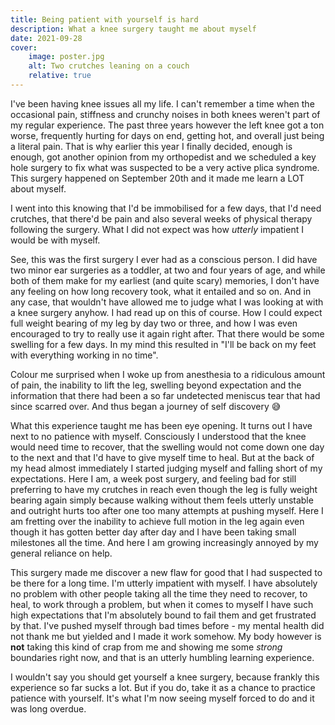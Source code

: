 ```yaml
---
title: Being patient with yourself is hard
description: What a knee surgery taught me about myself
date: 2021-09-28
cover:
    image: poster.jpg
    alt: Two crutches leaning on a couch
    relative: true
---
```


I've been having knee issues all my life. I can't remember a time when the occasional pain, stiffness and crunchy noises in both knees weren't part of my regular experience. The past three years however the left knee got a ton worse, frequently hurting for days on end, getting hot, and overall just being a literal pain. That is why earlier this year I finally decided, enough is enough, got another opinion from my orthopedist and we scheduled a key hole surgery to fix what was suspected to be a very active plica syndrome. This surgery happened on September 20th and it made me learn a LOT about myself.

I went into this knowing that I'd be immobilised for a few days, that I'd need crutches, that there'd be pain and also several weeks of physical therapy following the surgery. What I did not expect was how *utterly* impatient I would be with myself.

See, this was the first surgery I ever had as a conscious person. I did have two minor ear surgeries as a toddler, at two and four years of age, and while both of them make for my earliest (and quite scary) memories, I don't have any feeling on how long recovery took, what it entailed and so on. And in any case, that wouldn't have allowed me to judge what I was looking at with a knee surgery anyhow. I had read up on this of course. How I could expect full weight bearing of my leg by day two or three, and how I was even encouraged to try to really use it again right after. That there would be some swelling for a few days. In my mind this resulted in "I'll be back on my feet with everything working in no time".

Colour me surprised when I woke up from anesthesia to a ridiculous amount of pain, the inability to lift the leg, swelling beyond expectation and the information that there had been a so far undetected meniscus tear that had since scarred over. And thus began a journey of self discovery 😅

What this experience taught me has been eye opening. It turns out I have next to no patience with myself. Consciously I understood that the knee would need time to recover, that the swelling would not come down one day to the next and that I'd have to give myself time to heal. But at the back of my head almost immediately I started judging myself and falling short of my expectations. Here I am, a week post surgery, and feeling bad for still preferring to have my crutches in reach even though the leg is fully weight bearing again simply because walking without them feels utterly unstable and outright hurts too after one too many attempts at pushing myself. Here I am fretting over the inability to achieve full motion in the leg again even though it has gotten better day after day and I have been taking small milestones all the time. And here I am growing increasingly annoyed by my general reliance on help.

This surgery made me discover a new flaw for good that I had suspected to be there for a long time. I'm utterly impatient with myself. I have absolutely no problem with other people taking all the time they need to recover, to heal, to work through a problem, but when it comes to myself I have such high expectations that I'm absolutely bound to fail them and get frustrated by that. I've pushed myself through bad times before - my mental health did not thank me but yielded and I made it work somehow. My body however is **not** taking this kind of crap from me and showing me some *strong* boundaries right now, and that is an utterly humbling learning experience.

I wouldn't say you should get yourself a knee surgery, because frankly this experience so far sucks a lot. But if you do, take it as a chance to practice patience with yourself. It's what I'm now seeing myself forced to do and it was long overdue.
